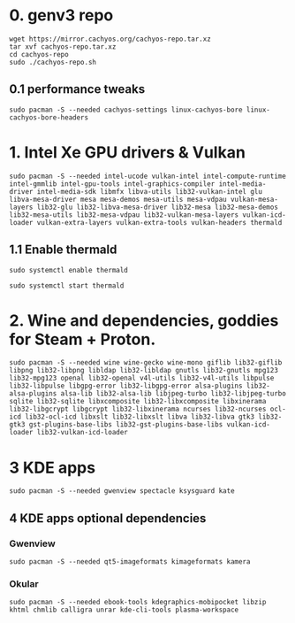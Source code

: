 # 0. genv3 repo
```
wget https://mirror.cachyos.org/cachyos-repo.tar.xz
tar xvf cachyos-repo.tar.xz
cd cachyos-repo
sudo ./cachyos-repo.sh
```
## 0.1 performance tweaks
```
sudo pacman -S --needed cachyos-settings linux-cachyos-bore linux-cachyos-bore-headers
```

# 1. Intel Xe GPU drivers & Vulkan
```
sudo pacman -S --needed intel-ucode vulkan-intel intel-compute-runtime intel-gmmlib intel-gpu-tools intel-graphics-compiler intel-media-driver intel-media-sdk libmfx libva-utils lib32-vulkan-intel glu libva-mesa-driver mesa mesa-demos mesa-utils mesa-vdpau vulkan-mesa-layers lib32-glu lib32-libva-mesa-driver lib32-mesa lib32-mesa-demos lib32-mesa-utils lib32-mesa-vdpau lib32-vulkan-mesa-layers vulkan-icd-loader vulkan-extra-layers vulkan-extra-tools vulkan-headers thermald
```
## 1.1 Enable thermald
```
sudo systemctl enable thermald
```
```
sudo systemctl start thermald
```
# 2. Wine and dependencies, goddies for Steam + Proton.
```
sudo pacman -S --needed wine wine-gecko wine-mono giflib lib32-giflib libpng lib32-libpng libldap lib32-libldap gnutls lib32-gnutls mpg123 lib32-mpg123 openal lib32-openal v4l-utils lib32-v4l-utils libpulse lib32-libpulse libgpg-error lib32-libgpg-error alsa-plugins lib32-alsa-plugins alsa-lib lib32-alsa-lib libjpeg-turbo lib32-libjpeg-turbo sqlite lib32-sqlite libxcomposite lib32-libxcomposite libxinerama lib32-libgcrypt libgcrypt lib32-libxinerama ncurses lib32-ncurses ocl-icd lib32-ocl-icd libxslt lib32-libxslt libva lib32-libva gtk3 lib32-gtk3 gst-plugins-base-libs lib32-gst-plugins-base-libs vulkan-icd-loader lib32-vulkan-icd-loader
```

# 3 KDE apps
```
sudo pacman -S --needed gwenview spectacle ksysguard kate
```

## 4 KDE apps optional dependencies
### Gwenview
```
sudo pacman -S --needed qt5-imageformats kimageformats kamera
```
### Okular
```
sudo pacman -S --needed ebook-tools kdegraphics-mobipocket libzip khtml chmlib calligra unrar kde-cli-tools plasma-workspace
```
